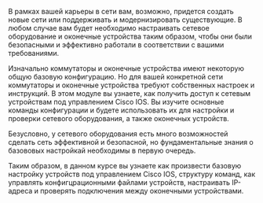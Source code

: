<!-- verified: agorbachev 03.05.2022 -->

<!-- 2.0.1 -->
В рамках вашей карьеры в сети вам, возможно, придется создать новые сети или поддерживать и модернизировать существующие. В любом случае вам будет необходимо настраивать сетевое оборудование и оконечные устройства таким образом, чтобы они были безопасными и эффективно работали в соответствии с вашими требованиями.

Изначально коммутаторы и оконечные устройства имеют некоторую общую базовую конфигурацию. Но для вашей конкретной сети коммутаторы и оконечные устройства требуют собственных настроек и инструкций. В этом модуле вы узнаете, как получить доступ к сетевым устройствам под управлением Cisco IOS. Вы изучите основные команды конфигурации и будете использовать их для настройки и проверки сетевого оборудования, а также оконечных устройств.

Безусловно, у сетевого оборудования есть много возможностей сделать сеть эффективной и безопасной, но фундаментальные знания о базововых настройкай необходимы в первую очередь.

Таким образом, в данном курсе вы узнаете как произвести базовую настройку устройств под управлением Cisco IOS, структуру команд, как управлять конфигцрационными файлами устройств, настраивать IP-адреса и проверять подключения между оконечными устройствами.